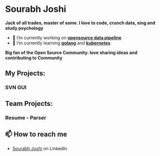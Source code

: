 # Sourabh Joshi

**Jack of all trades, master of some. I love to code, crunch data, sing and study psychology**

- 🔭 I’m currently working on **[opensource data pipeline](https://github.com/dataexpertz-blr/os-etl-piepline)**
- 🌱 I’m currently learning **[golang](https://github.com/golang/go)** and **[kubernetes](https://kubernetes.io/)**

**Big fan of the Open Source Community. love sharing ideas and contributing to Community**

## My Projects:
### SVN GUI

## Team Projects:
### Resume - Parser

## 📫 How to reach me
- [Sourabh Joshi](https://www.linkedin.com/in/dataengineersourabh/) on LinkedIn
